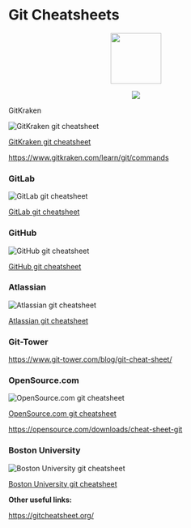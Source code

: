 # Git Cheatsheets

<p align="center">
  <img width="100" src="./files/Git-Logo-2Color.svg">
</p>

<p align="center">
  <img src="./files/gitworkflow.png">
</p

### GitKraken

![GitKraken git cheatsheet](./files/gitkraken-git-basics-cheat-sheet.png)

[GitKraken git cheatsheet](./files/gitkraken-git-basics-cheat-sheet.pdf)

https://www.gitkraken.com/learn/git/commands

### GitLab

![GitLab git cheatsheet](./files/git-cheat-sheet_gitlab.png)

[GitLab git cheatsheet](./files/git-cheat-sheet_gitlab.pdf)

### GitHub

![GitHub git cheatsheet](./files/github-cheat-sheet-education.png)

[GitHub git cheatsheet](./files/github-cheat-sheet-education.pdf)

### Atlassian

![Atlassian git cheatsheet](./files/git-SWTM-2088_Atlassian-Git-Cheatsheet.png)

[Atlassian git cheatsheet](./files/git-SWTM-2088_Atlassian-Git-Cheatsheet.pdf)

### Git-Tower

https://www.git-tower.com/blog/git-cheat-sheet/

### OpenSource.com

![OpenSource.com git cheatsheet](./files/git-OSDC_cheatsheet-git-2022.4.7.png)

[OpenSource.com git cheatsheet](./files/git-OSDC_cheatsheet-git-2022.4.7.pdf)

https://opensource.com/downloads/cheat-sheet-git

### Boston University

![Boston University git cheatsheet](./files/boston-university_Git_CheatSheet.png)

[Boston University git cheatsheet](./files/boston-university_Git_CheatSheet.pdf)

**Other useful links:**

https://gitcheatsheet.org/

